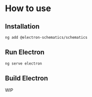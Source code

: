 # How to use

## Installation

```
ng add @electron-schematics/schematics
```

## Run Electron
```
ng serve electron
```

## Build Electron
WIP
 